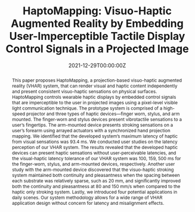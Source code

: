 ---
title: "HaptoMapping: Visuo-Haptic Augmented Reality by Embedding User-Imperceptible Tactile Display Control Signals in a Projected Image"
authors:
- Yamato Miyatake
- Takefumi Hiraki
- Daisuke Iwai
- Kosuke Sato

date: "2021-12-29T00:00:00Z"
doi: ""

# Schedule page publish date (NOT publication's date).
publishDate: "2021-12-29T00:00:00Z"

# Publication type.
# Legend: 0 = Uncategorized; 1 = Conference paper; 2 = Journal article;
# 3 = Preprint / Working Paper; 4 = Report; 5 = Book; 6 = Book section;
# 7 = Thesis; 8 = Patent
publication_types: ["2"]

# Publication name and optional abbreviated publication name.
publication: "IEEE Transactions of Visualization and Computer Graphics"
publication_short: TVCG

abstract: This paper proposes HaptoMapping, a projection-based visuo-haptic augmented reality (VHAR) system, that can render visual and haptic content independently and present consistent visuo-haptic sensations on physical surfaces. HaptoMapping controls wearable haptic displays by embedded control signals that are imperceptible to the user in projected images using a pixel-level visible light communication technique. The prototype system is comprised of a high-speed projector and three types of haptic devices—finger worn, stylus, and arm mounted. The finger-worn and stylus devices present vibrotactile sensations to a user’s fingertips. The arm-mounted device presents stroking sensations on a user’s forearm using arrayed actuators with a synchronized hand projection mapping. We identified that the developed system’s maximum latency of haptic from visual sensations was 93.4 ms. We conducted user studies on the latency perception of our VHAR system. The results revealed that the developed haptic devices can present haptic sensations without user-perceivable latencies, and the visual-haptic latency tolerance of our VHAR system was 100, 159, 500 ms for the finger-worn, stylus, and arm-mounted devices, respectively. Another user study with the arm-mounted device discovered that the visuo-haptic stroking system maintained both continuity and pleasantness when the spacing between each substrate was relatively sparse, such as 20 mm, and significantly improved both the continuity and pleasantness at 80 and 150 mm/s when compared to the haptic only stroking system. Lastly, we introduced four potential applications in daily scenes. Our system methodology allows for a wide range of VHAR application design without concern for latency and misalignment effects.

# Summary. An optional shortened abstract.
summary: 
tags:
- "Journal paper"
featured: true
url_pdf: https://ieeexplore.ieee.org/document/9665216


# Featured image
# To use, add an image named `featured.jpg/png` to your page's folder. 


# Associated Projects (optional).
#   Associate this publication with one or more of your projects.
#   Simply enter your project's folder or file name without extension.
#   E.g. `internal-project` references `content/project/internal-project/index.md`.
#   Otherwise, set `projects: []`.
projects:
- HaptoMapping

# Slides (optional).
#   Associate this publication with Markdown slides.
#   Simply enter your slide deck's filename without extension.
#   E.g. `slides: "example"` references `content/slides/example/index.md`.
#   Otherwise, set `slides: ""`.
# slides: example
---